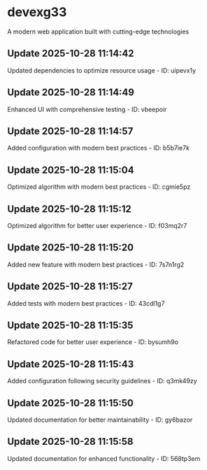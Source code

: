 # devexg33
A modern web application built with cutting-edge technologies

## Update 2025-10-28 11:14:42
Updated dependencies to optimize resource usage - ID: uipevx1y


## Update 2025-10-28 11:14:49
Enhanced UI with comprehensive testing - ID: vbeepoir


## Update 2025-10-28 11:14:57
Added configuration with modern best practices - ID: b5b7ie7k


## Update 2025-10-28 11:15:04
Optimized algorithm with modern best practices - ID: cgmie5pz


## Update 2025-10-28 11:15:12
Optimized algorithm for better user experience - ID: f03mq2r7


## Update 2025-10-28 11:15:20
Added new feature with modern best practices - ID: 7s7n1rg2


## Update 2025-10-28 11:15:27
Added tests with modern best practices - ID: 43cdl1g7


## Update 2025-10-28 11:15:35
Refactored code for better user experience - ID: bysumh9o


## Update 2025-10-28 11:15:43
Added configuration following security guidelines - ID: q3mk49zy


## Update 2025-10-28 11:15:50
Updated documentation for better maintainability - ID: gy6bazor


## Update 2025-10-28 11:15:58
Updated documentation for enhanced functionality - ID: 568tp3em

